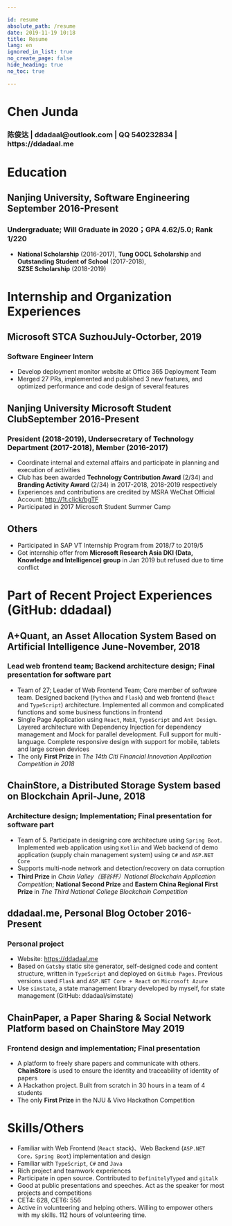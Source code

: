 ```yaml
---

id: resume
absolute_path: /resume
date: 2019-11-19 10:18
title: Resume
lang: en
ignored_in_list: true
no_create_page: false
hide_heading: true
no_toc: true

---
```


<resume>

<h1 class="name">
Chen Junda
</h1>

<h3 class="contact">陈俊达 | ddadaal@outlook.com | QQ 540232834 | https://ddadaal.me

</h3>

# Education

## <span class="highlight">Nanjing University, Software Engineering</span> <span class="right">September 2016-Present</span>

### Undergraduate; Will Graduate in 2020；GPA 4.62/5.0; Rank 1/220
- **National Scholarship** (2016-2017), **Tung OOCL Scholarship** and **Outstanding Student of School** (2017-2018), <span style="display: inline-block">**SZSE Scholarship** (2018-2019)</span>

# Internship and Organization Experiences

## <span class="highlight">Microsoft STCA Suzhou</span><span class="right">July-Octorber, 2019</span>
### Software Engineer Intern

- Develop deployment monitor website at Office 365 Deployment Team
- Merged 27 PRs, implemented and published 3 new features, and optimized performance and code design of several features

## <span class="highlight">Nanjing University Microsoft Student Club</span><span class="right">September 2016-Present</span>
### President (2018-2019), Undersecretary of Technology Department (2017-2018), Member (2016-2017)
- Coordinate internal and external affairs and participate in planning and execution of activities
- Club has been awarded **Technology Contribution Award** (2/34) and **Branding Activity Award** (2/34) in 2017-2018, 2018-2019 respectively
- Experiences and contributions are credited by MSRA WeChat Official Account: http://1t.click/bgTF
- Participated in 2017 Microsoft Student Summer Camp

## <span class="highlight">Others</span>
- Participated in SAP VT Internship Program from 2018/7 to 2019/5
- Got internship offer from **Microsoft Research Asia DKI (Data, Knowledge and Intelligence) group** in Jan 2019 but refused due to time conflict

# Part of Recent Project Experiences (GitHub: ddadaal)

## <span class="highlight">A+Quant</span>, an Asset Allocation System Based on Artificial Intelligence <span class="right">June-November, 2018</span>
### Lead web frontend team; Backend architecture design; Final presentation for software part
- Team of 27; Leader of Web Frontend Team; Core member of software team. Designed backend (`Python` and `Flask`) and web frontend (`React` and `TypeScript`) architecture. Implemented all common and complicated functions and some business functions in frontend
- Single Page Application using `React`, `MobX`, `TypeScript` and `Ant Design`. Layered architecture with Dependency Injection for dependency management and Mock for parallel development. Full support for multi-language. Complete responsive design with support for mobile, tablets and large screen devices
- The only **First Prize** in *The 14th Citi Financial Innovation Application Competition in 2018*

## <span class="highlight">ChainStore</span>, a Distributed Storage System based on Blockchain <span class="right">April-June, 2018</span>
### Architecture design; Implementation; Final presentation for software part
- Team of 5. Participate in designing core architecture using `Spring Boot`. Implemented web application using `Kotlin` and Web backend of demo application (supply chain management system) using `C#` and `ASP.NET Core`
- Supports multi-node network and detection/recovery on data corruption
- **Third Prize** in *Chain Valley（链谷杯）National Blockchain Application Competition*; **National Second Prize** and **Eastern China Regional First Prize** in *The Third National College Blockchain Competition*

## <span class="highlight">ddadaal.me</span>, Personal Blog <span class="right">October 2016-Present</span>
### Personal project
- Website: https://ddadaal.me
- Based on `Gatsby` static site generator, self-designed code and content structure, written in `TypeScript` and deployed on `GitHub Pages`. Previous versions used `Flask` and `ASP.NET Core + React` on `Microsoft Azure`
- Use `simstate`, a state management library developed by myself, for state management (GitHub: ddadaal/simstate)

## <span class="highlight">ChainPaper</span>, a Paper Sharing & Social Network Platform based on ChainStore <span class="right">May 2019</span>
### Frontend design and implementation; Final presentation
- A platform to freely share papers and communicate with others. **ChainStore** is used to ensure the identity and traceability of identity of papers
- A Hackathon project. Built from scratch in 30 hours in a team of 4 students
- The only **First Prize** in the NJU & Vivo Hackathon Competition

# Skills/Others

- Familiar with Web Frontend (`React` stack)、Web Backend (`ASP.NET Core，Spring Boot`) implementation and design
- Familiar with `TypeScript`, `C#` and `Java`
- Rich project and teamwork experiences
- Participate in open source. Contributed to `DefinitelyTyped` and `gitalk`
- Good at public presentations and speeches. Act as the speaker for most projects and competitions
- CET4: 628, CET6: 556
- Active in volunteering and helping others. Willing to empower others with my skills. 112 hours of volunteering time.

</resume>
